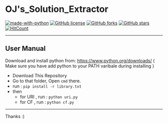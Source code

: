 # OJ's_Solution_Extractor

[![made-with-python](https://img.shields.io/badge/Made%20with-Python-1f425f.svg)](https://www.python.org/)
[![GitHub license](https://img.shields.io/github/license/xack20/OJ-s_Solution_Extractor.svg)](https://github.com/xack20/OJ-s_Solution_Extractor/blob/master/LICENSE)
[![GitHub forks](https://img.shields.io/github/forks/xack20/OJ-s_Solution_Extractor.svg?style=social&label=Fork)](https://github.com/xack20/OJ-s_Solution_Extractor)
[![GitHub stars](https://img.shields.io/github/stars/xack20/OJ-s_Solution_Extractor.svg?style=social&label=Stars)](https://github.com/xack20/OJ-s_Solution_Extractor)
[![HitCount](http://hits.dwyl.com/xack20/OJ-s_Solution_Extractor.svg)](http://hits.dwyl.com/xack20/OJ-s_Solution_Extractor )

<hr>

## User Manual

Download and install python from: https://www.python.org/downloads/ ( Make sure you have add python to your PATH varibale during installing )

* Download This Repository
* Go to that folder, Open ```cmd``` there.
* run : ```pip install -r library.txt```
* then
  * for URI , run : ```python uri.py```
  * for CF  , run : ```python cf.py```

<hr>
Thanks :) 
